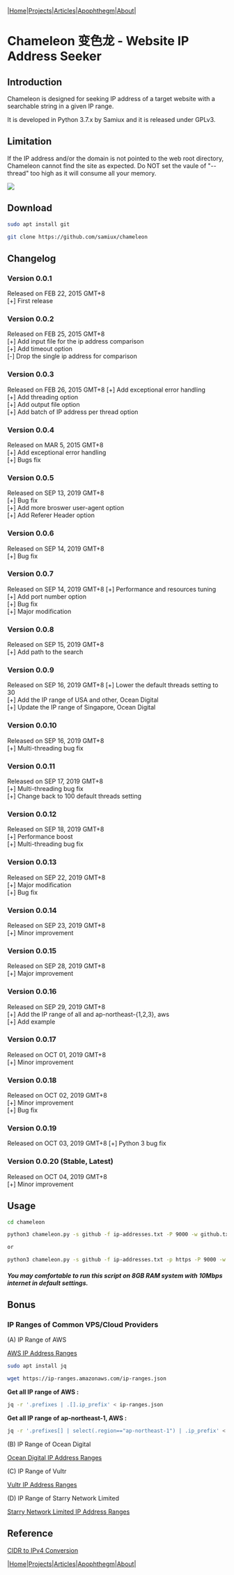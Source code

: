 |[Home](/README.md)|[Projects](/projects.md)|[Articles](/articles.md)|[Apophthegm](/apophthegm.md)|[About](/about.md)|

# **Chameleon 变色龙 - Website IP Address Seeker**

## Introduction

Chameleon is designed for seeking IP address of a target website with a searchable string in a given IP range.

It is developed in Python 3.7.x by Samiux and it is released under GPLv3.

## Limitation

If the IP address and/or the domain is not pointed to the web root directory, Chameleon cannot find the site as expected. Do NOT set the vaule of &quot;--thread&quot; too high as it will consume all your memory.

[![](https://img.youtube.com/vi/SKZa5eLuO90/0.jpg)](https://www.youtube.com/watch?v=SKZa5eLuO90)

## Download

```bash
sudo apt install git

git clone https://github.com/samiux/chameleon
```

## Changelog

### Version 0.0.1
Released on FEB 22, 2015 GMT+8  
[+] First release  

### Version 0.0.2
Released on FEB 25, 2015 GMT+8  
[+] Add input file for the ip address comparison  
[+] Add timeout option  
[-] Drop the single ip address for comparison  

### Version 0.0.3
Released on FEB 26, 2015 GMT+8
[+] Add exceptional error handling  
[+] Add threading option  
[+] Add output file option  
[+] Add batch of IP address per thread option  

### Version 0.0.4
Released on MAR 5, 2015 GMT+8  
[+] Add exceptional error handling  
[+] Bugs fix  

### Version 0.0.5
Released on SEP 13, 2019 GMT+8  
[+] Bug fix  
[+] Add more broswer user-agent option  
[+] Add Referer Header option  

### Version 0.0.6
Released on SEP 14, 2019 GMT+8  
[+] Bug fix  

### Version 0.0.7
Released on SEP 14, 2019 GMT+8
[+] Performance and resources tuning  
[+] Add port number option  
[+] Bug fix  
[+] Major modification  

### Version 0.0.8
Released on SEP 15, 2019 GMT+8  
[+] Add path to the search  

### Version 0.0.9
Released on SEP 16, 2019 GMT+8
[+] Lower the default threads setting to 30  
[+] Add the IP range of USA and other, Ocean Digital  
[+] Update the IP range of Singapore, Ocean Digital  

### Version 0.0.10
Released on SEP 16, 2019 GMT+8  
[+] Multi-threading bug fix  

### Version 0.0.11
Released on SEP 17, 2019 GMT+8  
[+] Multi-threading bug fix  
[+] Change back to 100 default threads setting  

### Version 0.0.12
Released on SEP 18, 2019 GMT+8  
[+] Performance boost  
[+] Multi-threading bug fix  

### Version 0.0.13
Released on SEP 22, 2019 GMT+8  
[+] Major modification  
[+] Bug fix  

### Version 0.0.14
Released on SEP 23, 2019 GMT+8  
[+] Minor improvement  

### Version 0.0.15
Released on SEP 28, 2019 GMT+8  
[+] Major improvement  

### Version 0.0.16
Released on SEP 29, 2019 GMT+8  
[+] Add the IP range of all and ap-northeast-{1,2,3}, aws  
[+] Add example  

### Version 0.0.17
Released on OCT 01, 2019 GMT+8  
[+] Minor improvement  

### Version 0.0.18
Released on OCT 02, 2019 GMT+8  
[+] Minor improvement  
[+] Bug fix  

### Version 0.0.19
Released on OCT 03, 2019 GMT+8
[+] Python 3 bug fix  

### Version 0.0.20 (Stable, Latest)  
Released on OCT 04, 2019 GMT+8  
[+] Minor improvement  

## Usage

```bash
cd chameleon

python3 chameleon.py -s github -f ip-addresses.txt -P 9000 -w github.txt -a "index/homepage.php" -R True

or

python3 chameleon.py -s github -f ip-addresses.txt -p https -P 9000 -w github.txt -a "index/homepage.php" -H github.com -R True
```
##### You may comfortable to run this script on 8GB RAM system with 10Mbps internet in default settings.

## Bonus

### IP Ranges of Common VPS/Cloud Providers

(A) IP Range of AWS</b><br>

[AWS IP Address Ranges](https://docs.aws.amazon.com/general/latest/gr/aws-ip-ranges.html)

```bash
sudo apt install jq

wget https://ip-ranges.amazonaws.com/ip-ranges.json
```

__Get all IP range of AWS :__


```bash
jq -r '.prefixes | .[].ip_prefix' < ip-ranges.json
```

__Get all IP range of ap-northeast-1, AWS :__

```bash
jq -r '.prefixes[] | select(.region=="ap-northeast-1") | .ip_prefix' < ip-ranges.json
```

(B) IP Range of Ocean Digital

[Ocean Digital IP Address Ranges](https://ipinfo.io/AS14061)

(C) IP Range of Vultr

[Vultr IP Address Ranges](https://ipinfo.io/AS20473)

(D) IP Range of Starry Network Limited

[Starry Network Limited IP Address Ranges](https://ipinfo.io/AS134835)

## Reference

[CIDR to IPv4 Conversion](https://www.ipaddressguide.com/cidr)

|[Home](/README.md)|[Projects](/projects.md)|[Articles](/articles.md)|[Apophthegm](/apophthegm.md)|[About](/about.md)|



